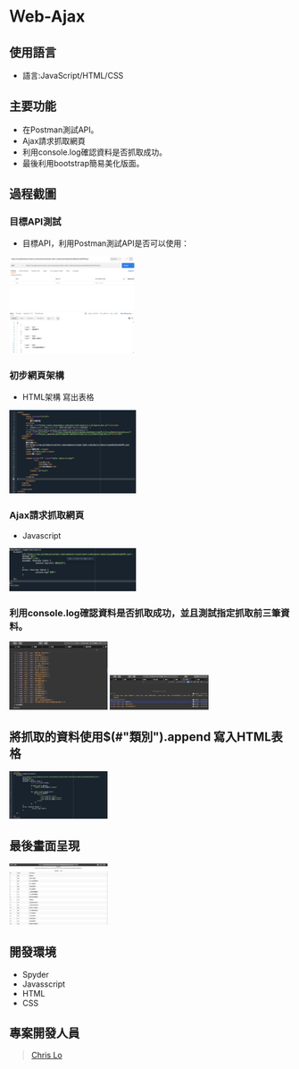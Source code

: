 # Ｗeb-Ajax

## 使用語言

- 語言:JavaScript/HTML/CSS

## 主要功能

- 在Postman測試API。
- Ajax請求抓取網頁
- 利用console.log確認資料是否抓取成功。
- 最後利用bootstrap簡易美化版面。

## 過程截圖
### 目標API測試
- 目標API，利用Postman測試API是否可以使用：
<img src="./test_api.png" alt="cover" width="45%"> 

### 初步網頁架構
- HTML架構 寫出表格
<img src="./html.png" alt="cover" width="45%"> 

### Ajax請求抓取網頁
- Javascript
<img src="./get_api.png" alt="cover" width="45%"> 

### 利用console.log確認資料是否抓取成功，並且測試指定抓取前三筆資料。
<img src="./get_success.png" alt="Cover" width="35%"/>
<img src="./get_top3.png" alt="Cover" width="35%"/>

## 將抓取的資料使用$(#"類別").append 寫入HTML表格
<img src="./final script.png" alt="Cover" width="35%"/>

## 最後畫面呈現
<img src="./final output.png" alt="Cover" width="35%"/>

## 開發環境
- Spyder
- Javasscript
- HTML
- CSS


## 專案開發人員

> [Chris Lo](https://github.com/Chrislo-coding)
